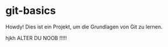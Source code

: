 # git-basics

Howdy! Dies ist ein Projekt, um die Grundlagen von Git zu lernen.

hjkh
ALTER DU NOOB !!!!! 

